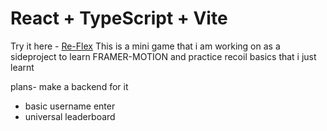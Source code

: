 # React + TypeScript + Vite
Try it here - [Re-Flex](https://re-flex.vercel.app/)
This is a mini game that i am working on as a sideproject to learn FRAMER-MOTION and practice recoil basics that i just learnt

plans-
make a backend for it
- basic username enter
- universal leaderboard 